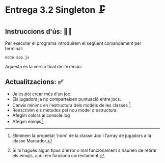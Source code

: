 # Entrega 3.2 Singleton 🗜️

## Instruccions d'ús: 🧙‍♂️

Per executar el programa introduirem el següent comandament per terminal:

    node app.js

Aquesta és la versió final de l'exercici.

## Actualitzacions: ✅

- Ja es pot crear més d'un joc.
- Els jugadors ja no comparteixen puntuació entre jocs.
- Canvis mínims en l'estructura dels models de les classes [^1].
- Reescrivim els mètodes pel nou model d'estructura.
- Afegim colors al console.log
- Afegim emojis[^2]: 

[^1]: Eliminem la propietat 'nom' de la classe Joc i l'array de jugadors a la classe Marcador.
[^2]: Si hi hagués algun tipus d'error o mal funcionament s'haurien de retirar els emojis, a mi em funciona correctament. 